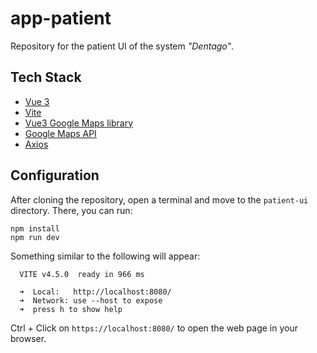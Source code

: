 # app-patient

Repository for the patient UI of the system *"Dentago"*.

## Tech Stack
- [Vue 3](https://vuejs.org/)
- [Vite](https://vitejs.dev/)
- [Vue3 Google Maps library](https://www.npmjs.com/package/vue3-google-map)
- [Google Maps API](https://developers.google.com/maps)
- [Axios](https://axios-http.com/docs/intro)

## Configuration

After cloning the repository, open a terminal and move to the `patient-ui` directory. There, you can run:
```
npm install
npm run dev
```

Something similar to the following will appear:
```
  VITE v4.5.0  ready in 966 ms

  ➜  Local:   http://localhost:8080/
  ➜  Network: use --host to expose
  ➜  press h to show help

```

Ctrl + Click on `https://localhost:8080/` to open the web page in your browser.